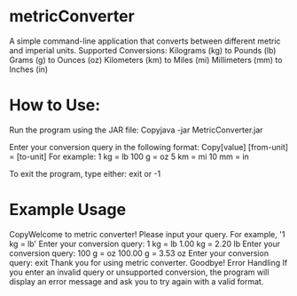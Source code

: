 # metricConverter

A simple command-line application that converts between different metric and imperial units.
Supported Conversions: 
Kilograms (kg) to Pounds (lb)
Grams (g) to Ounces (oz)
Kilometers (km) to Miles (mi)
Millimeters (mm) to Inches (in)

# How to Use:
Run the program using the JAR file:
Copyjava -jar MetricConverter.jar

Enter your conversion query in the following format:
Copy[value] [from-unit] = [to-unit]
For example:
1 kg = lb
100 g = oz
5 km = mi
10 mm = in

To exit the program, type either:
exit or -1



# Example Usage
CopyWelcome to metric converter!
Please input your query. For example, '1 kg = lb'
Enter your conversion query: 1 kg = lb
1.00 kg = 2.20 lb
Enter your conversion query: 100 g = oz
100.00 g = 3.53 oz
Enter your conversion query: exit
Thank you for using metric converter. Goodbye!
Error Handling
If you enter an invalid query or unsupported conversion, the program will display an error message and ask you to try again with a valid format.

